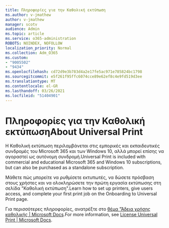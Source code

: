 ```yaml
---
title: Πληροφορίες για την Καθολική εκτύπωση
ms.author: v-jmathew
author: v-jmathew
manager: scotv
audience: Admin
ms.topic: article
ms.service: o365-administration
ROBOTS: NOINDEX, NOFOLLOW
localization_priority: Normal
ms.collection: Adm_O365
ms.custom:
- "9005502"
- "9434"
ms.openlocfilehash: cd72d9e3b783d4a2e17fe5ac971e785824bc1798
ms.sourcegitcommit: e5f261f95ffc6074cce89e62ef8c4e9fd519d3ee
ms.translationtype: MT
ms.contentlocale: el-GR
ms.lasthandoff: 03/26/2021
ms.locfileid: "51404901"
---
```

# <a name="about-universal-print"></a><span data-ttu-id="a0ab8-102">Πληροφορίες για την Καθολική εκτύπωση</span><span class="sxs-lookup"><span data-stu-id="a0ab8-102">About Universal Print</span></span>

<span data-ttu-id="a0ab8-103">Η Καθολική εκτύπωση περιλαμβάνεται στις εμπορικές και εκπαιδευτικές συνδρομές του Microsoft 365 και των Windows 10, αλλά μπορεί επίσης να αγοραστεί ως αυτόνομη συνδρομή.</span><span class="sxs-lookup"><span data-stu-id="a0ab8-103">Universal Print is included with commercial and educational Microsoft 365 and Windows 10 subscriptions, but can also be purchased as a standalone subscription.</span></span>

<span data-ttu-id="a0ab8-104">Μάθετε πώς μπορείτε να ρυθμίσετε εκτυπωτές, να δώσετε πρόσβαση στους χρήστες και να ολοκληρώσετε την πρώτη εργασία εκτύπωσης στη σελίδα "Καθολική εκτύπωση".</span><span class="sxs-lookup"><span data-stu-id="a0ab8-104">Learn how to set up printers, give users access, and complete your first print job on the Onboarding to Universal Print page.</span></span>

<span data-ttu-id="a0ab8-105">Για περισσότερες πληροφορίες, ανατρέξτε στο [θέμα "Άδεια χρήσης καθολικής | Microsoft Docs](https://docs.microsoft.com/universal-print/fundamentals/universal-print-license).</span><span class="sxs-lookup"><span data-stu-id="a0ab8-105">For more information, see [License Universal Print | Microsoft Docs](https://docs.microsoft.com/universal-print/fundamentals/universal-print-license).</span></span>
